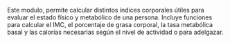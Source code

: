 Este modulo, permite calcular distintos índices corporales útiles para evaluar el estado físico y metabólico de una persona. Incluye funciones para calcular el IMC, el porcentaje de grasa corporal, la tasa metabólica basal y las calorías necesarias según el nivel de actividad o para adelgazar.
